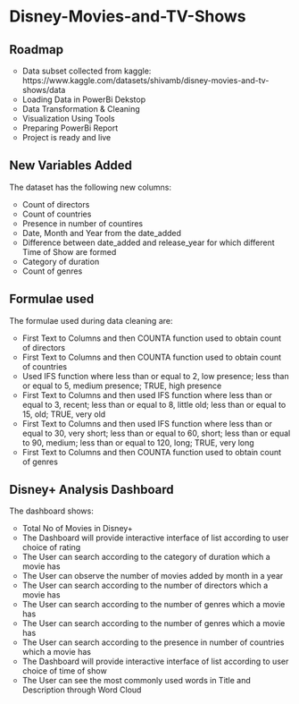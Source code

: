 # Disney-Movies-and-TV-Shows

## Roadmap
<ul style="list-style-type:circle;">
  <li>Data subset collected from kaggle: https://www.kaggle.com/datasets/shivamb/disney-movies-and-tv-shows/data</li>
  <li>Loading Data in PowerBi Dekstop</li>
  <li>Data Transformation & Cleaning</li>
  <li>Visualization Using Tools</li>
  <li>Preparing PowerBi Report</li>
  <li>Project is ready and live</li>
  </ul>

## New Variables Added
The dataset has the following new columns:
<ul style="list-style-type:circle;">
  <li>Count of directors</li>
  <li>Count of countries</li>
  <li>Presence in number of countires</li>
  <li>Date, Month and Year from the date_added</li>
  <li>Difference between date_added and release_year for which different Time of Show are formed</li>  
  <li>Category of duration</li>
  <li>Count of genres</li>
  </ul>

## Formulae used
The formulae used during data cleaning are:
<ul style="list-style-type:circle;">
  <li>First Text to Columns and then COUNTA function used to obtain count of directors</li>
  <li>First Text to Columns and then COUNTA function used to obtain count of countries</li>
  <li>Used IFS function where less than or equal to 2, low presence; less than or equal to 5, medium presence; TRUE, high presence</li> 
  <li>First Text to Columns and then used IFS function where less than or equal to 3, recent; less than or equal to 8, little old; less than or equal to 15, old; TRUE, very old</li>
  <li>First Text to Columns and then used IFS function where less than or equal to 30, very short; less than or equal to 60, short; less than or equal to 90, medium; less than or equal to 120, long; TRUE, very long</li>
  <li>First Text to Columns and then COUNTA function used to obtain count of genres</li>
  </ul>

## Disney+ Analysis Dashboard
The dashboard shows:
<ul style="list-style-type:circle;">
  <li>Total No of Movies in Disney+</li>
  <li>The Dashboard will provide interactive interface of list according to user choice of rating</li>
  <li>The User can search according to the category of duration which a movie has</li>
  <li>The User can observe the number of movies added by month in a year</li>
  <li>The User can search according to the number of directors which a movie has</li>
  <li>The User can search according to the number of genres which a movie has</li>
  <li>The User can search according to the number of genres which a movie has</li>
  <li>The User can search according to the presence in number of countries which a movie has</li>
  <li>The Dashboard will provide interactive interface of list according to user choice of time of show</li>
  <li>The User can see the most commonly used words in Title and Description through Word Cloud</li>
  </ul>
  
